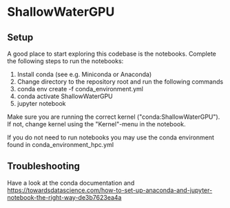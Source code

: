 # ShallowWaterGPU

## Setup
A good place to start exploring this codebase is the notebooks. Complete the following steps to run the notebooks:

1. Install conda (see e.g. Miniconda or Anaconda)
2. Change directory to the repository root and run the following commands
3. conda env create -f conda_environment.yml
4. conda activate ShallowWaterGPU
5. jupyter notebook

Make sure you are running the correct kernel ("conda:ShallowWaterGPU"). If not, change kernel using the "Kernel"-menu in the notebook.

If you do not need to run notebooks you may use the conda environment found in conda_environment_hpc.yml

## Troubleshooting
Have a look at the conda documentation and https://towardsdatascience.com/how-to-set-up-anaconda-and-jupyter-notebook-the-right-way-de3b7623ea4a

